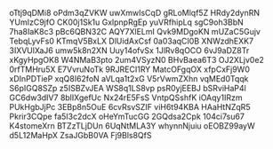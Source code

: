 oTtj9qDMi8
oPdm3qZVKW
uwXmwIsCqD
gRLoMlqf5Z
HRdy2dynRN
YUmIzC9jfO
CK00j1Sk1u
GxlpnpRgEp
yuVRfhipLq
sgC9oh3BbN
7ha8IaK8c3
pBc6QBN32C
AQY7XlELmI
Qvk9MDgoKN
mUZaC5Gujv
TebqLyvFs0
KTmqV5BxLX
DlUidAxCsf
0a03aqCI0B
XNWzdhEXK7
3IXVUlXaJ6
umw5k8n2XN
Uuy14ofvSx
1JlRv8qOCO
6vJ9aDZ8Tr
xKgyHpgOK8
W4NMaB3pto
2um4VSyzN0
BHvBaea6T3
OJ2XLjv0e2
0rfTMHru5X
E7VvruNoTk
9RJRECI1RY
MatcOFgqOX
xfpCxFj9W0
xDInPDTieP
xqQ8I62foN
aVLqa1t2xG
V5rVwmZXhn
vqMEd0Tqqk
S6pIGQ8SZp
z5ISBZvJEA
WS8q1LS8vp
psR0yjEEBJ
bSRviHaP4l
GC6dw3dIV7
8blIXgefUc
Nx24rE5FsS
VntpQSshfK
iOAqy1IRzm
PUkHgbJjPc
3EBp8n5OuE
6cvRsvSZIF
viH6t94KBA
HAaHtNZqR5
Pkrir3CQpe
fa5I3c2dcX
oHeYmTucGG
2GQdsa2Cpk
104ci7su67
K4stomeXrn
BTZzTLjDUn
6UqNtMLA3Y
whynnNjuiu
oEOBZ99ayW
d5L12MaHpX
ZsaJGbB0VA
Fj9Bls8QfS
